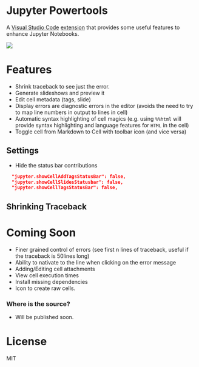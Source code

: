 # Jupyter Powertools

A [Visual Studio Code](https://code.visualstudio.com/) [extension](https://marketplace.visualstudio.com/items?itemName=donjayamanne.jupyterpowertools) that provides some useful features to enhance Jupyter Notebooks.

<img src=https://raw.githubusercontent.com/DonJayamanne/vscode-jupyterpowertools/main/images/main.gif>

# Features
* Shrink traceback to see just the error.
* Generate slideshows and preview it
* Edit cell metadata (tags, slide)
* Display errors are diagnostic errors in the editor (avoids the need to try to map line numbers in output to lines in cell)
* Automatic syntax highlighting of cell magics (e.g. using `%%html` will provide syntax highlighting and language features for `HTML` in the cell)
* Toggle cell from Markdown to Cell with toolbar icon (and vice versa)

## Settings
* Hide the status bar contributions
```json
  "jupyter.showCellAddTagsStatusBar": false,
  "jupyter.showCellSlidesStatusbar": false,
  "jupyter.showCellTagsStatusBar": false,
```

## Shrinking Traceback

# Coming Soon
* Finer grained control of errors (see first n lines of traceback, useful if the traceback is 50lines long)
* Ability to nativate to the line when clicking on the error message
* Adding/Editing cell attachments
* View cell execution times
* Install missing dependencies
* Icon to create raw cells.

### Where is the source?
* Will be published soon.

# License

MIT
